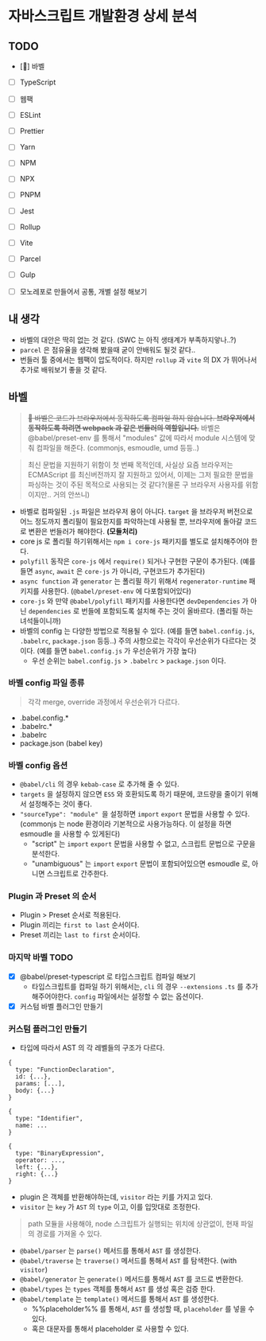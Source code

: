 # 자바스크립트 개발환경 상세 분석

## TODO

- [🏃] 바벨 
- [ ] TypeScript
- [ ] 웹팩
- [ ] ESLint
- [ ] Prettier

- [ ] Yarn
- [ ] NPM
- [ ] NPX
- [ ] PNPM

- [ ] Jest

- [ ] Rollup
- [ ] Vite
- [ ] Parcel
- [ ] Gulp

- [ ] 모노레포로 만들어서 공통, 개별 설정 해보기

## 내 생각

- 바벨의 대안은 딱히 없는 것 같다. (SWC 는 아직 생태계가 부족하지앟나..?)
- `parcel` 은 점유율을 생각해 봤을때 굳이 안배워도 될것 같다..
- 번들러 툴 중에서는 웹팩이 압도적이다. 하지만 `rollup` 과 `vite` 의 DX 가 뛰어나서 추가로 배워보기 좋을 것 같다.

## 바벨

> ~~🚨 바벨은 코드가 브라우저에서 동작하도록 컴파일 하지 않습니다. **브라우저에서 동작하도록 하려면 webpack 과 같은 번들러의 역할입니다.**~~
> 바벨은 @babel/preset-env 를 통해서 "modules" 값에 따라서 module 시스템에 맞춰 컴파일을 해준다. (commonjs, esmoudle, umd 등등..)

> 최신 문법을 지원하기 위함이 첫 번째 목적인데, 사실상 요즘 브라우저는 ECMAScript 를 최신버전까지 잘 지원하고 있어서, 이제는 그저 필요한 문법을 파싱하는 것이 주된 목적으로 사용되는 것 같다?(물론 구 브라우저 사용자를 위함이지만.. 거의 안쓰니)

- 바벨로 컴파일된 `.js` 파일은 브라우저 용이 아니다. `target` 을 브라우저 버전으로 어느 정도까지 폴리필이 필요한지를 파악하는데 사용될 뿐, 브라우저에 돌아갈 코드로 변환은 번들러가 해야한다. **(모듈처리)**
- core js 로 폴리필 하기위해서는 `npm i core-js` 패키지를 별도로 설치해주어야 한다.
- `polyfill` 동작은 `core-js` 에서 `require()` 되거나 구현한 구문이 추가된다. (예를 들면 `async`, `await` 은 `core-js` 가 아니라, 구현코드가 추가된다)
- `async function` 과 `generator` 는 폴리필 하기 위해서 `regenerator-runtime` 패키지를 사용한다. (`@babel/preset-env` 에 다포함되어있다)
- `core-js` 와 만약 `@babel/polyfill` 패키지를 사용한다면 `devDependencies` 가 아닌 `dependencies` 로 번들에 포함되도록 설치해 주는 것이 올바르다. (폴리필 하는 녀석들이니까)
- 바벨의 config 는 다양한 방법으로 적용될 수 있다. (예를 들면 `babel.config.js`, `.babelrc`, `package.json` 등등..) 주의 사항으로는 각각이 우선순위가 다르다는 것이다. (예를 들면 `babel.config.js` 가 우선순위가 가장 높다)
  - 우선 순위는 `babel.config.js` > `.babelrc` > `package.json` 이다.

### 바벨 config 파일 종류

> 각각 merge, override 과정에서 우선순위가 다르다. 

- .babel.config.*
- .babelrc.*
- .babelrc
- package.json (babel key)

### 바벨 config 옵션

- `@babel/cli` 의 경우 `kebab-case` 로 추가해 줄 수 있다.
- `targets` 을 설정하지 않으면 `ES5` 와 호환되도록 하기 때문에, 코드량을 줄이기 위해서 설정해주는 것이 좋다.
- `"sourceType": "module" `을 설정하면 `import` `export` 문법을 사용할 수 있다. (commonjs 는 node 환경이라 기본적으로 사용가능하다. 이 설정을 하면 esmoudle 을 사용할 수 있게된다)
  - "script" 는 `import` `export` 문법을 사용할 수 없고, 스크립트 문법으로 구문을 분석한다.
  - "unambiguous" 는 `import` `export` 문법이 포함되어있으면 esmoudle 로, 아니면 스크립트로 간주한다.

### Plugin 과 Preset 의 순서

- Plugin > Preset 순서로 적용된다.
- Plugin 끼리는 `first to last` 순서이다.
- Preset 끼리는 `last to first` 순서이다.

### 마지막 바벨 TODO

- [x] @babel/preset-typescript 로 타입스크립트 컴파일 해보기
  -  타입스크립트를 컴파일 하기 위해서는, `cli` 의 경우 `--extensions` `.ts` 를 추가해주어야한다. `config` 파일에서는 설정할 수 없는 옵션이다.
- [x] 커스텀 바벨 플러그인 만들기

### 커스텀 플러그인 만들기

- 타입에 따라서 AST 의 각 레벨들의 구조가 다르다.

```json5
{
  type: "FunctionDeclaration",
  id: {...},
  params: [...],
  body: {...}
}
```

```json5
{
  type: "Identifier",
  name: ...
}
```

```json5
{
  type: "BinaryExpression",
  operator: ...,
  left: {...},
  right: {...}
}
```

- plugin 은 객체를 반환해야하는데, `visitor` 라는 키를 가지고 있다.
- `visitor` 는 `key` 가 `AST` 의 `type` 이고, 이를 입맛대로 조정한다.

> path 모듈을 사용해야, node 스크립트가 실행되는 위치에 상관없이, 현재 파일의 경로를 가져올 수 있다.

- `@babel/parser` 는 `parse()` 메서드를 통해서 `AST` 를 생성한다.
- `@babel/traverse` 는 `traverse()` 메서드를 통해서 `AST` 를 탐색한다. (with `visitor`)
- `@babel/generator` 는 `generate()` 메서드를 통해서 `AST` 를 코드로 변환한다.
- `@babel/types` 는 `types` 객체를 통해서 `AST` 를 생성 혹은 검증 한다.
- `@babel/template` 는 `template()` 메서드를 통해서 `AST` 를 생성한다.
  - %%placeholder%% 를 통해서, `AST` 를 생성할 때, `placeholder` 를 넣을 수 있다.
  - 혹은 대문자를 통해서 placeholder 로 사용할 수 있다.
